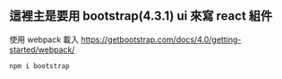 ## 這裡主是要用 bootstrap(4.3.1) ui 來寫 react 組件

使用 webpack 載入
https://getbootstrap.com/docs/4.0/getting-started/webpack/

```
npm i bootstrap
```
